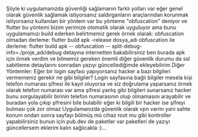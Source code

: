 Şöyle ki uygulamanızda güvenliği sağlamanın farklı yolları var eğer genel olarak güvenlik sağlamak istiyorsanız saldırganların araçlarından korunmak istiyorsanız
kullanılan bir yöntem var bu yönteme "obfuscation" deniyor ve flutter bu yöntemi bizim yerimize otomatik olarak uyguluyor ama bunu uygulamamızı build ederken belirtmemiz gerek örnek olarak: 
obfuscation olmadan derleme: flutter build apk -release dosya_adı
obfuscation ile derleme: flutter build apk -- obfuscation -- split-debug-info=./proje_adı/debug detayına internetten bakabilirsiniz ben burada apk için örnek verdim
ve bilmemiz gereken önemli diğer güvenlik durumu da ssl sabitleme detaylarını sonradan yazıyı güncellediğimde ekleyebilirim
Diğer Yöntemler:
Eğer bir login sayfası yapıyorsanız hacker a bazı bilgileri vermemeniz gerekir ne gibi bilgiler?
Login sayfasına bağlı bilgiler mesela kişi telefon numarası şifresi ile kayıt oluyorsa ve siz doğrulama yaparsanız örnek olarak
telefon numarası var ama şifresi yanlış gibi bilgileri sunarsanız hacker bunu sorgulayabilir birinin telefon numarasının olup olmamasını arayabilir ve buradan yola çıkıp şifresini bile bulabilir eğer ki bilgili bir hacker ise şifreyi bulması çok zor olmaz
Uygulamanızda güvenlik olarak vpn varmı yani sahte konum ondan sonra sayfayı bölmüş mü cihaz root mu gibi kontroller yapabilirsiniz bunun için pub.dev de paketler var paketleri de yazıyı güncellersem eklerim kalın sağlıcakla :)...
